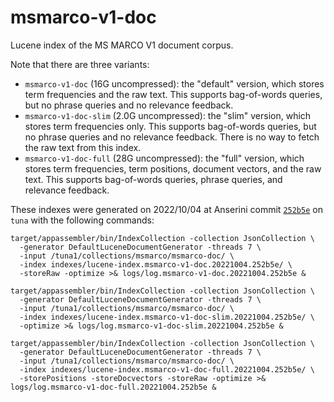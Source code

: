# msmarco-v1-doc

Lucene index of the MS MARCO V1 document corpus.

Note that there are three variants:

+ `msmarco-v1-doc` (16G uncompressed): the "default" version, which stores term frequencies and the raw text. This supports bag-of-words queries, but no phrase queries and no relevance feedback.
+ `msmarco-v1-doc-slim` (2.0G uncompressed): the "slim" version, which stores term frequencies only. This supports bag-of-words queries, but no phrase queries and no relevance feedback. There is no way to fetch the raw text from this index.
+ `msmarco-v1-doc-full` (28G uncompressed): the "full" version, which stores term frequencies, term positions, document vectors, and the raw text. This supports bag-of-words queries, phrase queries, and relevance feedback.

These indexes were generated on 2022/10/04 at Anserini commit [`252b5e`](https://github.com/castorini/anserini/commit/252b5e2087dd7b3b994d41a444d4ae0044519819) on `tuna` with the following commands:

```
target/appassembler/bin/IndexCollection -collection JsonCollection \
  -generator DefaultLuceneDocumentGenerator -threads 7 \
  -input /tuna1/collections/msmarco/msmarco-doc/ \
  -index indexes/lucene-index.msmarco-v1-doc.20221004.252b5e/ \
  -storeRaw -optimize >& logs/log.msmarco-v1-doc.20221004.252b5e &

target/appassembler/bin/IndexCollection -collection JsonCollection \
  -generator DefaultLuceneDocumentGenerator -threads 7 \
  -input /tuna1/collections/msmarco/msmarco-doc/ \
  -index indexes/lucene-index.msmarco-v1-doc-slim.20221004.252b5e/ \
  -optimize >& logs/log.msmarco-v1-doc-slim.20221004.252b5e &

target/appassembler/bin/IndexCollection -collection JsonCollection \
  -generator DefaultLuceneDocumentGenerator -threads 7 \
  -input /tuna1/collections/msmarco/msmarco-doc/ \
  -index indexes/lucene-index.msmarco-v1-doc-full.20221004.252b5e/ \
  -storePositions -storeDocvectors -storeRaw -optimize >& logs/log.msmarco-v1-doc-full.20221004.252b5e &
```
